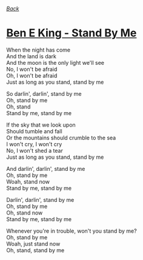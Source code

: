 ###### [Back](../Readme.md)
# [Ben E King - Stand By Me](tabs.md)

When the night has come  
And the land is dark  
And the moon is the only light we'll see  
No, I won't be afraid  
Oh, I won't be afraid  
Just as long as you stand, stand by me  

So darlin', darlin', stand by me  
Oh, stand by me  
Oh, stand  
Stand by me, stand by me  

If the sky that we look upon  
Should tumble and fall  
Or the mountains should crumble to the sea  
I won't cry, I won't cry  
No, I won't shed a tear  
Just as long as you stand, stand by me  

And darlin', darlin', stand by me  
Oh, stand by me  
Woah, stand now  
Stand by me, stand by me  

Darlin', darlin', stand by me  
Oh, stand by me  
Oh, stand now  
Stand by me, stand by me  

Whenever you're in trouble, won't you stand by me?  
Oh, stand by me  
Woah, just stand now  
Oh, stand, stand by me  